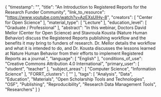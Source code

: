 {
    "timestamp": "",
    "title": "An Introduction to Registered Reports for the Research Funder Community",
    "link_to_resource": "https://www.youtube.com/watch?v=AzEXsUlHy-8",
    "creators": [
        "Center for Open Science"
    ],
    "material_type": [
        "Lecture"
    ],
    "education_level": [
        "Graduate / Professional"
    ],
    "abstract": "In this webinar, Doctors David Mellor (Center for Open Science) and Stavroula Kousta (Nature Human Behavior) discuss the Registered Reports publishing workflow and the benefits it may bring to funders of research. Dr. Mellor details the workflow and what it is intended to do, and Dr. Kousta discusses the lessons learned at Nature Human Behavior from their efforts to implement Registered Reports as a journal.",
    "language": [
        "English"
    ],
    "conditions_of_use": "Creative Commons Attribution 4.0 International",
    "primary_user": [
        "student",
        "teacher"
    ],
    "subject_areas": [
        "Computer Science",
        "Information Science"
    ],
    "FORRT_clusters": [
        ""
    ],
    "tags": [
        "Analysis",
        "Data",
        "Education",
        "Materials",
        "Open Scholarship Tools and Technologies",
        "OSF",
        "Publishing",
        "Reproducibility",
        "Research Data Management Tools",
        "Researchers"
    ]
}